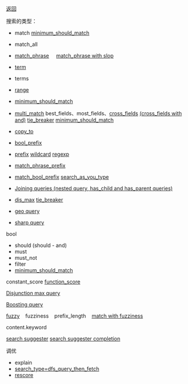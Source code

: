 [返回](/elasticsearch/doc/zhishi-tupu/index)

搜索的类型： 

* match  [minimum_should_match](match-with-minimum-should-match)
* match_all
* [match_phrase](match-phrase) &nbsp;&nbsp;&nbsp; [match_phrase with slop](match-phrase-slop)
* [term](https://www.elastic.co/guide/en/elasticsearch/reference/6.0/query-dsl-term-query.html)
* terms
* [range](https://www.elastic.co/guide/en/elasticsearch/reference/6.0/query-dsl-range-query.html)
* [minimum_should_match](minimum-should-match)
* [multi_match](multi-match) best_fields、most_fields、[cross_fields](cross-fields) [(cross_fields with and)](cross-fields-with-and)  [tie_breaker](multi-match-with-tie-breaker) [minimum_should_match](multi-match-with-minimum-should-match)
* [copy_to](copy-to)
* [bool_prefix](bool-prefix) &nbsp;&nbsp;&nbsp; 

* [prefix](prefix)  [wildcard](wildcard)  [regexp](regexp)
* [match_phrase_prefix](match-phrase-prefix)
* [match_bool_prefix](match-bool-prefix)  [search_as_you_type](search-as-you-type)
* [Joining queries (nested query, has_child and has_parent queries)](https://www.elastic.co/guide/en/elasticsearch/reference/current/joining-queries.html)

* [dis_max](dis-max)  [tie_breaker](dis-max-with-tie-breaker)
* [geo query](geo-query)
* [sharp query](sharp-query)

bool

* should (should - and)
* must
* must_not
* filter
* [minimum_should_match](minimum_should_match)

constant_score [function_score](function-score)

[Disjunction max query](disjunction-max-queryedit)

[Boosting query](boosting-query)

[fuzzy](fuzzy) &nbsp;&nbsp; fuzziness  &nbsp;&nbsp; prefix_length   &nbsp;&nbsp;  [match with fuzziness](match-with-fuzziness)

content.keyword


[search suggester](https://www.elastic.co/guide/en/elasticsearch/reference/6.1/search-suggesters.html)
[search suggester completion](https://www.elastic.co/guide/en/elasticsearch/reference/6.1/search-suggesters-completion.html)


调优

* explain
* [search_type=dfs_query_then_fetch](https://www.bilibili.com/video/BV1jL411p78i?p=10&vd_source=12fa3a2f2f260d2e21c49b5cb6b91885)
* [rescore](rescore)
